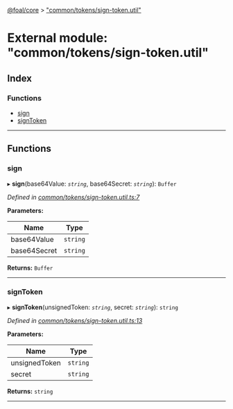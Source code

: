 [@foal/core](../README.md) > ["common/tokens/sign-token.util"](../modules/_common_tokens_sign_token_util_.md)

# External module: "common/tokens/sign-token.util"

## Index

### Functions

* [sign](_common_tokens_sign_token_util_.md#sign)
* [signToken](_common_tokens_sign_token_util_.md#signtoken)

---

## Functions

<a id="sign"></a>

###  sign

▸ **sign**(base64Value: *`string`*, base64Secret: *`string`*): `Buffer`

*Defined in [common/tokens/sign-token.util.ts:7](https://github.com/FoalTS/foal/blob/538afb23/packages/core/src/common/tokens/sign-token.util.ts#L7)*

**Parameters:**

| Name | Type |
| ------ | ------ |
| base64Value | `string` |
| base64Secret | `string` |

**Returns:** `Buffer`

___
<a id="signtoken"></a>

###  signToken

▸ **signToken**(unsignedToken: *`string`*, secret: *`string`*): `string`

*Defined in [common/tokens/sign-token.util.ts:13](https://github.com/FoalTS/foal/blob/538afb23/packages/core/src/common/tokens/sign-token.util.ts#L13)*

**Parameters:**

| Name | Type |
| ------ | ------ |
| unsignedToken | `string` |
| secret | `string` |

**Returns:** `string`

___

